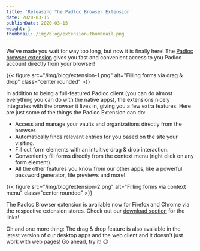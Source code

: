 ```yaml
---
title: 'Releasing The Padloc Browser Extension'
date: 2020-03-15
publishDate: 2020-03-15
weight: 1
thumbnail: /img/blog/extension-thumbnail.png
---
```


We've made you wait for way too long, but now it is finally here! The [Padloc
browser extension](/downloads/#browser-extensions) gives you fast and
convenient access to you Padloc account directly from your browser!

{{< figure src="/img/blog/extension-1.png" alt="Filling forms via drag & drop"
class="center rounded" >}}

In addition to being a full-featured Padloc client (you can do almost
everything you can do with the native apps), the extensions nicely integrates
with the browser it lives in, giving you a few extra features. Here are just
some of the things the Padloc Extension can do:

- Access and manage your vaults and organizations directly from the browser.
- Automatically finds relevant entries for you based on the site your visiting.
- Fill out form elements with an intuitive drag & drop interaction.
- Conveniently fill forms directly from the context menu (right click on any
  form element).
- All the other features you know from our other apps, like a powerful password
  generator, file previews and more!

{{< figure src="/img/blog/extension-2.png" alt="Filling forms via context menu"
class="center rounded" >}}

The Padloc Browser extension is available now for Firefox and Chrome via the
respective extension stores. Check out our [download
section](/downloads/#browser-extensions) for the links!

Oh and one more thing: The drag & drop feature is also available in the latest
version of our desktop apps and the web client and it doesn't just
work with web pages! Go ahead, try it! 😉
